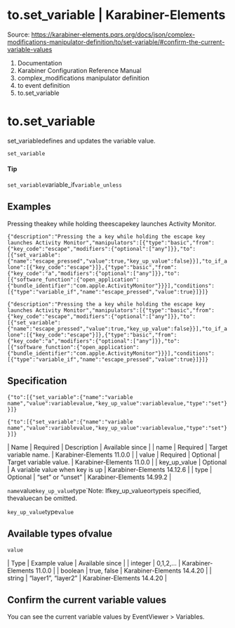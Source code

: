 # to.set_variable | Karabiner-Elements

Source: https://karabiner-elements.pqrs.org/docs/json/complex-modifications-manipulator-definition/to/set-variable/#confirm-the-current-variable-values

1. Documentation
1. Karabiner Configuration Reference Manual
1. complex_modifications manipulator definition
1. to event definition
1. to.set_variable

# to.set_variable

set_variabledefines and updates the variable value.

`set_variable`
#### Tip

`set_variable`variable_if`variable_unless`
## Examples

Pressing theakey while holding theescapekey launches Activity Monitor.

`
{"description":"Pressing the a key while holding the escape key launches Activity Monitor","manipulators":[{"type":"basic","from":{"key_code":"escape","modifiers":{"optional":["any"]}},"to":[{"set_variable":{"name":"escape_pressed","value":true,"key_up_value":false}}],"to_if_alone":[{"key_code":"escape"}]},{"type":"basic","from":{"key_code":"a","modifiers":{"optional":["any"]}},"to":[{"software_function":{"open_application":{"bundle_identifier":"com.apple.ActivityMonitor"}}}],"conditions":[{"type":"variable_if","name":"escape_pressed","value":true}]}]}
`

`{"description":"Pressing the a key while holding the escape key launches Activity Monitor","manipulators":[{"type":"basic","from":{"key_code":"escape","modifiers":{"optional":["any"]}},"to":[{"set_variable":{"name":"escape_pressed","value":true,"key_up_value":false}}],"to_if_alone":[{"key_code":"escape"}]},{"type":"basic","from":{"key_code":"a","modifiers":{"optional":["any"]}},"to":[{"software_function":{"open_application":{"bundle_identifier":"com.apple.ActivityMonitor"}}}],"conditions":[{"type":"variable_if","name":"escape_pressed","value":true}]}]}`
## Specification

`
{"to":[{"set_variable":{"name":"variable name","value":variablevalue,"key_up_value":variablevalue,"type":"set"}}]}
`

`{"to":[{"set_variable":{"name":"variable name","value":variablevalue,"key_up_value":variablevalue,"type":"set"}}]}`

| Name | Required | Description | Available since |
| name | Required | Target variable name. | Karabiner-Elements 11.0.0 |
| value | Required | Optional | Target variable value. | Karabiner-Elements 11.0.0 |
| key_up_value | Optional | A variable value when key is up | Karabiner-Elements 14.12.6 |
| type | Optional | “set” or “unset” | Karabiner-Elements 14.99.2 |

`name`value`key_up_value`type`Note: Ifkey_up_valueortypeis specified, thevaluecan be omitted.

`key_up_value`type`value`
## Available types ofvalue

`value`

| Type | Example value | Available since |
| integer | 0,1,2,… | Karabiner-Elements 11.0.0 |
| boolean | true, false | Karabiner-Elements 14.4.20 |
| string | “layer1”, “layer2” | Karabiner-Elements 14.4.20 |

## Confirm the current variable values

You can see the current variable values by EventViewer > Variables.

